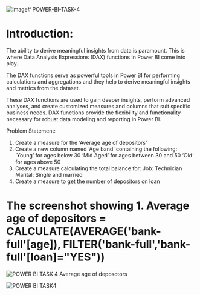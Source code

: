 ![image](https://github.com/Tonyigba/POWER-BI-TASK-4/assets/143624967/d8d24ae4-391b-4080-915b-db15d6cf78d0)# POWER-BI-TASK-4

# Introduction:

The ability to derive meaningful insights from data is paramount. This is where Data Analysis Expressions (DAX) functions in Power BI come into play.

The DAX functions serve as powerful tools in Power BI for performing calculations and aggregations and they help to derive meaningful insights and metrics from the dataset.

These DAX functions are used to gain deeper insights, perform advanced analyses, and create customized measures and columns that suit specific business needs. DAX functions provide the flexibility and functionality necessary for robust data modeling and reporting in Power BI.

Problem Statement:
1. Create a measure for the ‘Average age of depositors’
2. Create a new column named ‘Age band’ containing the following:
  ‘Young’ for ages below 30
  ‘Mid Aged’ for ages between 30 and 50
  ‘Old’ for ages above 50
3. Create a measure calculating the total balance for:
  Job: Technician
  Marital: Single and married
4. Create a measure to get the number of depositors on loan

# The screenshot showing 1. Average age of depositors = CALCULATE(AVERAGE('bank-full'[age]), FILTER('bank-full','bank-full'[loan]="YES"))

![POWER BI TASK 4 Average age of deposotors](https://github.com/Tonyigba/POWER-BI-TASK-4/assets/143624967/51354438-e11b-406f-a70d-45b05110d089)

![POWER BI TASK4](https://github.com/Tonyigba/POWER-BI-TASK-4/assets/143624967/1313f57c-658a-434b-92a6-408120859340)
